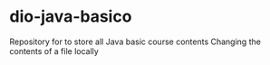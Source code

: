 # dio-java-basico
Repository for to store all Java basic course contents
Changing the contents of a file locally